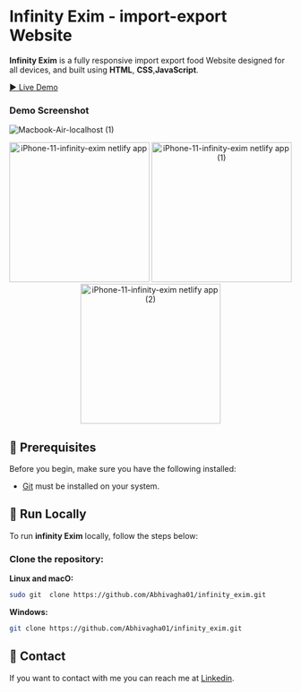 # Infinity Exim  - import-export Website

**Infinity Exim** is a fully responsive import export food  Website  designed for all devices, and built using **HTML**, **CSS**,**JavaScript**.

[▶️ Live Demo](https://infinity-exim.netlify.app)

### Demo Screenshot
![Macbook-Air-localhost (1)](https://github.com/user-attachments/assets/733e4125-cef5-40be-8a76-140e34b0bfce)
<p align="center">
  <img src="https://github.com/user-attachments/assets/842f6e4b-639d-47c2-a587-14336b891c80" alt="iPhone-11-infinity-exim netlify app" width="250"/>
  <img src="https://github.com/user-attachments/assets/442b3f72-4d6b-473a-9e46-6db97c8f0ca0" alt="iPhone-11-infinity-exim netlify app (1)" width="250"/>
  <img src="https://github.com/user-attachments/assets/3151ab06-8f68-4be0-a881-0bbbd14c39d4" alt="iPhone-11-infinity-exim netlify app (2)" width="250"/>
</p>



## 🔗 Prerequisites
Before you begin, make sure you have the following installed:

- [Git](https://git-scm.com/downloads) must be installed on your system.

## 🚀 Run Locally

To run **infinity Exim** locally, follow the steps below:

### Clone the repository:

**Linux and macO:**
```bash
sudo git  clone https://github.com/Abhivagha01/infinity_exim.git
```

**Windows:**
```bash
git clone https://github.com/Abhivagha01/infinity_exim.git
```

## 🔗 Contact
If you want to contact with me you can reach me at [Linkedin](https://www.linkedin.com/in/abhishek-vaghasiya-b56469254).
